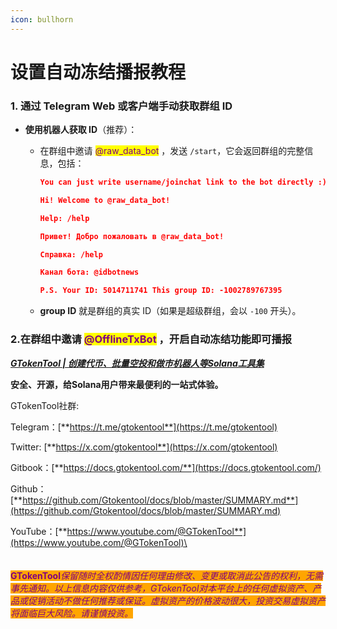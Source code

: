 ```yaml
---
icon: bullhorn
---
```


# 设置自动冻结播报教程

### **1. 通过 Telegram Web 或客户端手动获取群组 ID**

* **使用机器人获取 ID**（推荐）：
  *   在群组中邀请 <mark style="color:purple;">@raw\_data\_bot</mark> ，发送 `/start`，它会返回群组的完整信息，包括：

      ```json
      You can just write username/joinchat link to the bot directly :)

      Hi! Welcome to @raw_data_bot!

      Help: /help

      Привет! Добро пожаловать в @raw_data_bot!

      Справка: /help

      Канал бота: @idbotnews

      P.S. Your ID: 5014711741 This group ID: -1002789767395
      ```
  * **group ID** 就是群组的真实 ID（如果是超级群组，会以 `-100` 开头）。

### 2.在群组中邀请 <mark style="color:purple;">@OfflineTxBot</mark> **，开启自动冻结功能即可播报**



[_**GTokenTool | 创建代币、批量空投和做市机器人等Solana工具集**_](https://sol.gtokentool.com)

**安全、开源，给Solana用户带来最便利的一站式体验。**



GTokenTool社群:

Telegram：[**https://t.me/gtokentool**](https://t.me/gtokentool)

Twitter:  [**https://x.com/gtokentool**](https://x.com/gtokentool)

Gitbook：[**https://docs.gtokentool.com/**](https://docs.gtokentool.com/)

Github：[**https://github.com/Gtokentool/docs/blob/master/SUMMARY.md**](https://github.com/Gtokentool/docs/blob/master/SUMMARY.md)

YouTube：[**https://www.youtube.com/@GTokenTool**](https://www.youtube.com/@GTokenTool)\
\
\
\
<mark style="color:purple;background-color:orange;">**GTokenTool**</mark>_<mark style="color:purple;background-color:orange;">保留随时全权酌情因任何理由修改、变更或取消此公告的权利，无需事先通知。以上信息内容仅供参考，GTokenTool对本平台上的任何虚拟资产、产品或促销活动不做任何推荐或保证。虚拟资产的价格波动很大，投资交易虚拟资产将面临巨大风险。请谨慎投资。</mark>_
